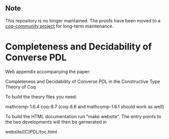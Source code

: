 ## Note

This repository is no longer maintained. The proofs have been moved to a [coq-community project](https://github.com/coq-community/comp-dec-modal) for long-term maintenance. 

#  Completeness and Decidability of Converse PDL

Web appendix accompanying the paper:

  Completeness and Decidability of Converse PDL 
     in the Constructive Type Theory of Coq

To build the theory files you need:

   mathcomp-1.6.4
   coq-8.7 (coq-8.6 and mathcomp-1.6.1 should work as well)

To build the HTML documentation run "make website". The entry points
to the two developments will then be gernerated in

   website/[C]PDL/toc.html

